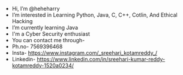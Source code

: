 - Hi, I’m @heheharry
- I’m interested in Learning Python, Java, C, C++, Cotlin, And Ethical Hacking
- I’m currently learning Java
- I'm a Cyber Security enthusiast
- You can contact me through- 
- Ph.no- 7569396468 
- Insta- https://www.instagram.com/_sreehari_kotamreddy_/ 
- Linkedin- https://www.linkedin.com/in/sreehari-kumar-reddy-kotamreddy-1520a0234/
